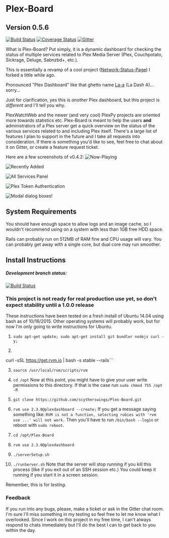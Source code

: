 # Plex-Board
## Version 0.5.6


[![Build Status](https://travis-ci.org/scytherswings/Plex-Board.svg?branch=master)](https://travis-ci.org/scytherswings/Plex-Board)
[![Coverage Status](https://coveralls.io/repos/scytherswings/Plex-Board/badge.svg?branch=dev&service=github)](https://coveralls.io/github/scytherswings/Plex-Board?branch=dev)
[![Gitter](https://badges.gitter.im/Join%20Chat.svg)](https://gitter.im/scytherswings/Plex-Board?utm_source=badge&utm_medium=badge&utm_campaign=pr-badge&utm_content=body_badge)

What is Plex-Board? Put simply, it is a dynamic dashboard for checking the status of multiple services related to Plex Media Server (Plex, Couchpotato, Sickrage, Deluge, Sabnzbd+, etc.).

This is essentially a revamp of a cool project ([Network-Status-Page](https://github.com/scytherswings/Network-Status-Page)) I forked a little while ago.

Pronounced "Plex Dashboard" like that ghetto name [La-a][] (La Dash A)... sorry...

[La-a]: http://www.urbandictionary.com/define.php?term=la-a


Just for clarification, yes this is _another_ Plex dashboard, but this project is _different_ and I'll tell you why.

PlexWatchWeb and the newer (and very cool) PlexPy projects are oriented more towards statistics etc.
Plex-Board is meant to help the users **and** administrators of a Plex server get a quick overview on the status of the various services related to and including Plex itself.
There's a large list of features I plan to support in the future and I take all requests into consideration. If there is something you'd like to see, feel free to chat about it on Gitter, or create a feature request ticket.


Here are a few screenshots of v0.4.2:
![Now-Playing](http://i.imgur.com/WjyXjMv.png)

![Recently Added](http://i.imgur.com/C0ZEvvW.png)

![All Services Panel](http://i.imgur.com/MdRkfZJ.png)

![Plex Token Authentication](http://i.imgur.com/xw2GfUR.png)

![Modal dialog boxes!](http://i.imgur.com/BBDeol0.png)

## System Requirements

You should have enough space to allow logs and an image cache, so I wouldn't recommend using on a system with less than 1GB free HDD space.

Rails can probably run on 512MB of RAM fine and CPU usage will vary. You can probably get away with a single core, but dual core may run smoother.


## Install Instructions
##### Development branch status:

[![Build Status](https://travis-ci.org/scytherswings/Plex-Board.svg?branch=dev)](https://travis-ci.org/scytherswings/Plex-Board)

### This project is not ready for real production use yet, so don't expect stability until a 1.0.0 release

These instructions have been tested on a fresh install of Ubuntu 14.04 using bash as of 10/16/2015.
Other operating systems will probably work, but for now I'm only going to write instructions for Ubuntu.

1. `sudo apt-get update; sudo apt-get install git bundler nodejs curl -y;`

2. ```gpg --keyserver hkp://keys.gnupg.net --recv-keys 409B6B1796C275462A1703113804BB82D39DC0E3;
curl -sSL https://get.rvm.io | bash -s stable --rails```

3. `source /usr/local/rvm/scripts/rvm`

3. `cd /opt` Now at this point, you might have to give your user write permissions to this directory. If that is the case run `sudo chmod 755 /opt -R`

4. `git clone https://github.com/scytherswings/Plex-Board.git`


5. `rvm use 2.3.0@plexdashboard --create;` If you get a message saying something like: `RVM is not a function, selecting rubies with 'rvm use ...' will not work.`
Then you'll have to run `/bin/bash --login` or reboot with `sudo reboot`.

6. `cd /opt/Plex-Board`

7. `rvm use 2.3.0@plexdashboard`

8. `./serverSetup.sh`

9. `./runServer.sh` Note that the server will stop running if you kill this process (like if you exit out of an SSH session etc.)
You could keep it running if you start it in a screen session.

Remember, this is for _testing._


### Feedback
If you run into any bugs, please, make a ticket or ask in the Gitter chat room. 
I'm sure I'll miss something in my testing so feel free to let me know what I overlooked. 
Since I work on this project in my free time, I can't always respond to chats immediately but I'll do the best I can to get back to you within the day.
